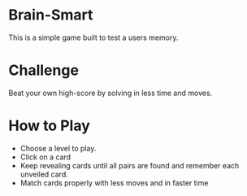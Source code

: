 ﻿# Brain-Smart
This is a simple game built to test a users memory.
# Challenge
Beat your own high-score by solving in less time and moves.
# How to Play
* Choose a level to play.
* Click on a card
* Keep revealing cards until all pairs are found and remember each unveiled card.
* Match cards properly with less moves and in faster time

